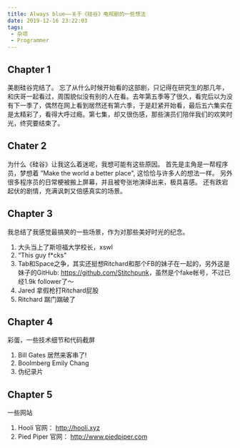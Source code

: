 ```yaml
---
title: Always blue——关于《硅谷》电视剧的一些想法
date: 2019-12-16 23:22:03
tags:
 - 杂项
 - Programmer
---
```


## Chapter 1
美剧硅谷完结了。
忘了从什么时候开始看的这部剧，只记得在研究生的那几年，和庆哥一起看过，周围貌似没有别的人在看。去年第五季等了很久，看完后以为没有下一季了，偶然在网上看到居然还有第六季，于是赶紧开始看，最后五六集实在是太精彩了，看得大呼过瘾。第七集，却又很伤感，那些演员们陪伴我们的欢笑时光，终究要结束了。

<!--more-->
## Chater 2
为什么《硅谷》让我这么着迷呢，我想可能有这些原因。
首先是主角是一帮程序员，梦想着 ”Make the world a better place", 这恰恰与许多人的想法一样。
另外很多程序员的日常梗被搬上屏幕，并且被夸张地演绎出来，极具喜感。
还有跌宕起伏的剧情，充满讽刺又倍感真实的场景。


## Chapter 3
我总结了我感觉最搞笑的一些场景，作为对那些美好时光的纪念。
1. 大头当上了斯坦福大学校长，xswl
2. “This guy f\*cks"
3. Tab和Space之争，其实还挺想Ritchard和那个FB的妹子在一起的，另外这是妹子的GitHub: <https://github.com/Stitchpunk>，虽然是个fake帐号，不过已经1.9k follower了～
4. Jared 拿假枪打Ritchard屁股
5. Ritchard 踹门踹破了

## Chapter 4
彩蛋，一些技术细节和代码截屏
1. Bill Gates 居然来客串了!
2. Boolmberg Emily Chang
3. 伪纪录片


## Chapter 5
一些网站
1. Hooli 官网： <http://hooli.xyz>
2. Pied Piper 官网： <http://www.piedpiper.com>
